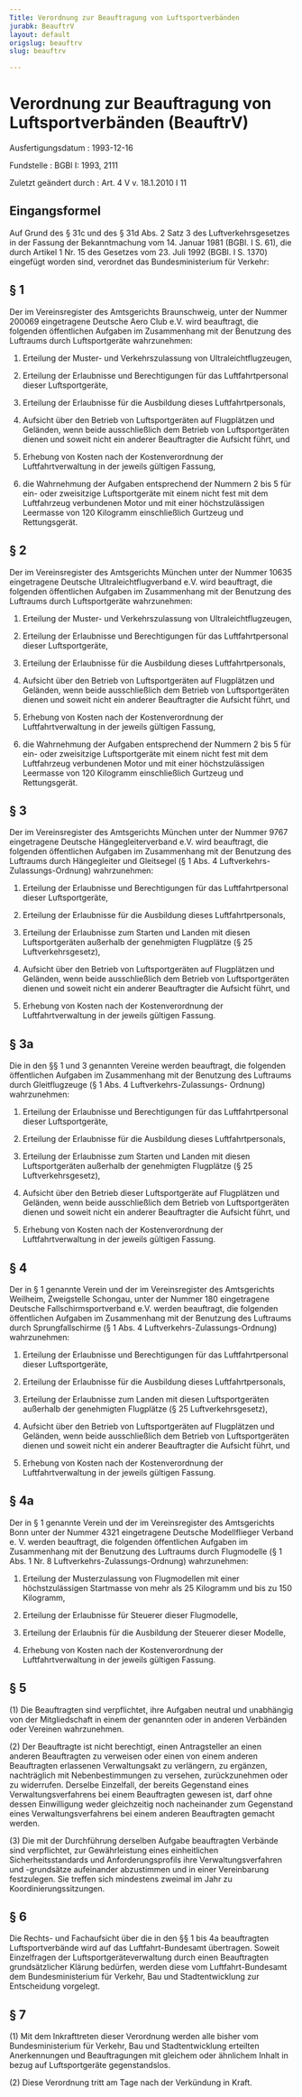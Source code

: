 ```yaml
---
Title: Verordnung zur Beauftragung von Luftsportverbänden
jurabk: BeauftrV
layout: default
origslug: beauftrv
slug: beauftrv

---
```


# Verordnung zur Beauftragung von Luftsportverbänden (BeauftrV)

Ausfertigungsdatum
:   1993-12-16

Fundstelle
:   BGBl I: 1993, 2111

Zuletzt geändert durch
:   Art. 4 V v. 18.1.2010 I 11

## Eingangsformel

Auf Grund des § 31c und des § 31d Abs. 2 Satz 3 des
Luftverkehrsgesetzes in der Fassung der Bekanntmachung vom 14. Januar
1981 (BGBl. I S. 61), die durch Artikel 1 Nr. 15 des Gesetzes vom 23.
Juli 1992 (BGBl. I S. 1370) eingefügt worden sind, verordnet das
Bundesministerium für Verkehr:

## § 1

Der im Vereinsregister des Amtsgerichts Braunschweig, unter der Nummer
200069 eingetragene Deutsche Aero Club e.V. wird beauftragt, die
folgenden öffentlichen Aufgaben im Zusammenhang mit der Benutzung des
Luftraums durch Luftsportgeräte wahrzunehmen:

1.  Erteilung der Muster- und Verkehrszulassung von Ultraleichtflugzeugen,


2.  Erteilung der Erlaubnisse und Berechtigungen für das Luftfahrtpersonal
    dieser Luftsportgeräte,


3.  Erteilung der Erlaubnisse für die Ausbildung dieses
    Luftfahrtpersonals,


4.  Aufsicht über den Betrieb von Luftsportgeräten auf Flugplätzen und
    Geländen, wenn beide ausschließlich dem Betrieb von Luftsportgeräten
    dienen und soweit nicht ein anderer Beauftragter die Aufsicht führt,
    und


5.  Erhebung von Kosten nach der Kostenverordnung der Luftfahrtverwaltung
    in der jeweils gültigen Fassung,


6.  die Wahrnehmung der Aufgaben entsprechend der Nummern 2 bis 5 für ein-
    oder zweisitzige Luftsportgeräte mit einem nicht fest mit dem
    Luftfahrzeug verbundenen Motor und mit einer höchstzulässigen
    Leermasse von 120 Kilogramm einschließlich Gurtzeug und Rettungsgerät.

## § 2

Der im Vereinsregister des Amtsgerichts München unter der Nummer 10635
eingetragene Deutsche Ultraleichtflugverband e.V. wird beauftragt, die
folgenden öffentlichen Aufgaben im Zusammenhang mit der Benutzung des
Luftraums durch Luftsportgeräte wahrzunehmen:

1.  Erteilung der Muster- und Verkehrszulassung von Ultraleichtflugzeugen,


2.  Erteilung der Erlaubnisse und Berechtigungen für das Luftfahrtpersonal
    dieser Luftsportgeräte,


3.  Erteilung der Erlaubnisse für die Ausbildung dieses
    Luftfahrtpersonals,


4.  Aufsicht über den Betrieb von Luftsportgeräten auf Flugplätzen und
    Geländen, wenn beide ausschließlich dem Betrieb von Luftsportgeräten
    dienen und soweit nicht ein anderer Beauftragter die Aufsicht führt,
    und


5.  Erhebung von Kosten nach der Kostenverordnung der Luftfahrtverwaltung
    in der jeweils gültigen Fassung,


6.  die Wahrnehmung der Aufgaben entsprechend der Nummern 2 bis 5 für ein-
    oder zweisitzige Luftsportgeräte mit einem nicht fest mit dem
    Luftfahrzeug verbundenen Motor und mit einer höchstzulässigen
    Leermasse von 120 Kilogramm einschließlich Gurtzeug und Rettungsgerät.

## § 3

Der im Vereinsregister des Amtsgerichts München unter der Nummer 9767
eingetragene Deutsche Hängegleiterverband e.V. wird beauftragt, die
folgenden öffentlichen Aufgaben im Zusammenhang mit der Benutzung des
Luftraums durch Hängegleiter und Gleitsegel (§ 1 Abs. 4 Luftverkehrs-
Zulassungs-Ordnung) wahrzunehmen:

1.  Erteilung der Erlaubnisse und Berechtigungen für das Luftfahrtpersonal
    dieser Luftsportgeräte,


2.  Erteilung der Erlaubnisse für die Ausbildung dieses
    Luftfahrtpersonals,


3.  Erteilung der Erlaubnisse zum Starten und Landen mit diesen
    Luftsportgeräten außerhalb der genehmigten Flugplätze (§ 25
    Luftverkehrsgesetz),


4.  Aufsicht über den Betrieb von Luftsportgeräten auf Flugplätzen und
    Geländen, wenn beide ausschließlich dem Betrieb von Luftsportgeräten
    dienen und soweit nicht ein anderer Beauftragter die Aufsicht führt,
    und


5.  Erhebung von Kosten nach der Kostenverordnung der Luftfahrtverwaltung
    in der jeweils gültigen Fassung.

## § 3a

Die in den §§ 1 und 3 genannten Vereine werden beauftragt, die
folgenden öffentlichen Aufgaben im Zusammenhang mit der Benutzung des
Luftraums durch Gleitflugzeuge (§ 1 Abs. 4 Luftverkehrs-Zulassungs-
Ordnung) wahrzunehmen:

1.  Erteilung der Erlaubnisse und Berechtigungen für das Luftfahrtpersonal
    dieser Luftsportgeräte,


2.  Erteilung der Erlaubnisse für die Ausbildung dieses
    Luftfahrtpersonals,


3.  Erteilung der Erlaubnisse zum Starten und Landen mit diesen
    Luftsportgeräten außerhalb der genehmigten Flugplätze (§ 25
    Luftverkehrsgesetz),


4.  Aufsicht über den Betrieb dieser Luftsportgeräte auf Flugplätzen und
    Geländen, wenn beide ausschließlich dem Betrieb von Luftsportgeräten
    dienen und soweit nicht ein anderer Beauftragter die Aufsicht führt,
    und


5.  Erhebung von Kosten nach der Kostenverordnung der Luftfahrtverwaltung
    in der jeweils gültigen Fassung.

## § 4

Der in § 1 genannte Verein und der im Vereinsregister des Amtsgerichts
Weilheim, Zweigstelle Schongau, unter der Nummer 180 eingetragene
Deutsche Fallschirmsportverband e.V. werden beauftragt, die folgenden
öffentlichen Aufgaben im Zusammenhang mit der Benutzung des Luftraums
durch Sprungfallschirme (§ 1 Abs. 4 Luftverkehrs-Zulassungs-Ordnung)
wahrzunehmen:

1.  Erteilung der Erlaubnisse und Berechtigungen für das Luftfahrtpersonal
    dieser Luftsportgeräte,


2.  Erteilung der Erlaubnisse für die Ausbildung dieses
    Luftfahrtpersonals,


3.  Erteilung der Erlaubnisse zum Landen mit diesen Luftsportgeräten
    außerhalb der genehmigten Flugplätze (§ 25 Luftverkehrsgesetz),


4.  Aufsicht über den Betrieb von Luftsportgeräten auf Flugplätzen und
    Geländen, wenn beide ausschließlich dem Betrieb von Luftsportgeräten
    dienen und soweit nicht ein anderer Beauftragter die Aufsicht führt,
    und


5.  Erhebung von Kosten nach der Kostenverordnung der Luftfahrtverwaltung
    in der jeweils gültigen Fassung.

## § 4a

Der in § 1 genannte Verein und der im Vereinsregister des Amtsgerichts
Bonn unter der Nummer 4321 eingetragene Deutsche Modellflieger Verband
e. V. werden beauftragt, die folgenden öffentlichen Aufgaben im
Zusammenhang mit der Benutzung des Luftraums durch Flugmodelle (§ 1
Abs. 1 Nr. 8 Luftverkehrs-Zulassungs-Ordnung) wahrzunehmen:

1.  Erteilung der Musterzulassung von Flugmodellen mit einer
    höchstzulässigen Startmasse von mehr als 25 Kilogramm und bis zu 150
    Kilogramm,


2.  Erteilung der Erlaubnisse für Steuerer dieser Flugmodelle,


3.  Erteilung der Erlaubnis für die Ausbildung der Steuerer dieser
    Modelle,


4.  Erhebung von Kosten nach der Kostenverordnung der Luftfahrtverwaltung
    in der jeweils gültigen Fassung.

## § 5

(1) Die Beauftragten sind verpflichtet, ihre Aufgaben neutral und
unabhängig von der Mitgliedschaft in einem der genannten oder in
anderen Verbänden oder Vereinen wahrzunehmen.

(2) Der Beauftragte ist nicht berechtigt, einen Antragsteller an einen
anderen Beauftragten zu verweisen oder einen von einem anderen
Beauftragten erlassenen Verwaltungsakt zu verlängern, zu ergänzen,
nachträglich mit Nebenbestimmungen zu versehen, zurückzunehmen oder zu
widerrufen. Derselbe Einzelfall, der bereits Gegenstand eines
Verwaltungsverfahrens bei einem  Beauftragten gewesen ist, darf ohne
dessen Einwilligung weder gleichzeitig noch nacheinander zum
Gegenstand eines Verwaltungsverfahrens bei einem anderen Beauftragten
gemacht werden.

(3) Die mit der Durchführung derselben Aufgabe beauftragten Verbände
sind verpflichtet, zur Gewährleistung eines einheitlichen
Sicherheitsstandards und Anforderungsprofils ihre Verwaltungsverfahren
und -grundsätze aufeinander abzustimmen und in einer Vereinbarung
festzulegen. Sie treffen sich mindestens zweimal im Jahr zu
Koordinierungssitzungen.

## § 6

Die Rechts- und Fachaufsicht über die in den §§ 1 bis 4a beauftragten
Luftsportverbände wird auf das Luftfahrt-Bundesamt übertragen. Soweit
Einzelfragen der Luftsportgeräteverwaltung durch einen Beauftragten
grundsätzlicher Klärung bedürfen, werden diese vom Luftfahrt-Bundesamt
dem Bundesministerium für Verkehr, Bau und Stadtentwicklung zur
Entscheidung vorgelegt.

## § 7

(1) Mit dem Inkrafttreten dieser Verordnung werden alle bisher vom
Bundesministerium für Verkehr, Bau und Stadtentwicklung erteilten
Anerkennungen und Beauftragungen mit gleichem oder ähnlichem Inhalt in
bezug auf Luftsportgeräte gegenstandslos.

(2) Diese Verordnung tritt am Tage nach der Verkündung in Kraft.

